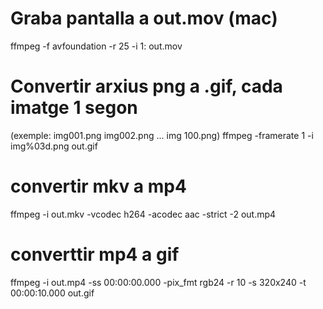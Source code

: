 # Graba pantalla a out.mov (mac)
  ffmpeg -f avfoundation -r 25 -i 1: out.mov

# Convertir arxius png a .gif, cada imatge 1 segon
  (exemple: img001.png img002.png ... img 100.png)
  ffmpeg -framerate 1 -i img%03d.png out.gif

# convertir mkv a mp4
  ffmpeg -i out.mkv -vcodec h264 -acodec aac -strict -2 out.mp4

# converttir mp4 a gif
  ffmpeg -i out.mp4 -ss 00:00:00.000 -pix_fmt rgb24 -r 10 -s 320x240 -t 00:00:10.000 out.gif

